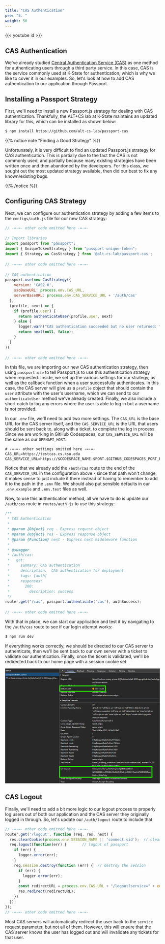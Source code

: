```yaml
---
title: "CAS Authentication"
pre: "5. "
weight: 50
---
```


{{< youtube id >}}

## CAS Authentication

We've already studied [Central Authentication Service (CAS)](https://apereo.github.io/cas/7.1.x/index.html) as one method for authenticating users through a third party service. In this case, CAS is the service commonly used at K-State for authentication, which is why we like to cover it in our examples. So, let's look at how to add CAS authentication to our application through Passport.

## Installing a Passport Strategy

First, we'll need to install a new Passport.js strategy for dealing with CAS authentication. Thankfully, the ALT+CS lab at K-State maintains an updated library for this, which can be installed as shown below:

```bash {title="terminal"}
$ npm install https://github.com/alt-cs-lab/passport-cas
```

{{% notice note "Finding a Good Strategy" %}}

Unfortunately, it is very difficult to find an updated Passport.js strategy for CAS authentication. This is partially due to the fact the CAS is not commonly used, and partially because many existing strategies have been written once and then abandoned by the developers. For this class, we sought out the most updated strategy available, then did our best to fix any known/existing bugs. 

{{% /notice %}}

## Configuring CAS Strategy

Next, we can configure our authentication strategy by adding a few items to the `configs/auth.js` file for our new CAS strategy:

```js {title="configs/auth.js" hl_lines="6"}
// -=-=- other code omitted here -=-=-

// Import libraries
import passport from "passport";
import { UniqueTokenStrategy } from "passport-unique-token";
import { Strategy as CasStrategy } from '@alt-cs-lab/passport-cas';

// -=-=- other code omitted here -=-=-

// CAS authentication
passport.use(new CasStrategy({
    version: 'CAS2.0',
    ssoBaseURL: process.env.CAS_URL,
    serverBaseURL: process.env.CAS_SERVICE_URL + '/auth/cas'
  },
  (profile, next) => {
    if (profile.user) {
      return authenticateUser(profile.user, next)
    } else {
      logger.warn("CAS authentication succeeded but no user returned: " + JSON.stringify(profile));
      return next(null, false);
    }
  }
))

// -=-=- other code omitted here -=-=-
```

In this file, we are importing our new CAS authentication strategy, then using `passport.use` to tell Passport.js to use this authentication strategy when requested. Inside, we set up the various settings for our strategy, as well as the callback function when a user successfully authenticates. In this case, the CAS server will give us a `profile` object that should contain the `user` attribute with the user's username, which we can send to our `authenticateUser` method we've already created. Finally, we also include a short catch to log any errors where the user is able to log in but a username is not provided.

In our `.env` file, we'll need to add two more settings. The `CAS_URL` is the base URL for the CAS server itself, and the `CAS_SERVICE_URL` is the URL that users should be sent back to, along with a ticket, to complete the log in process. Since we are working in GitHub Codespaces, our `CAS_SERVICE_URL` will be the same as our `OPENAPI_HOST`. 

```env {title=".env"}
# -=-=- other settings omitted here -=-=-
CAS_URL=https://testcas.cs.ksu.edu
CAS_SERVICE_URL=https://$CODESPACE_NAME-$PORT.$GITHUB_CODESPACES_PORT_FORWARDING_DOMAIN
```
Notice that we already add the `/auth/cas` route to the end of the `CAS_SERVICE_URL` in the configuration above - since that path won't change, it makes sense to just include it there instead of having to remember to add it to the path in the `.env` file. We should also put sensible defaults in our `.env.example` and `.env.test` files as well.

Now, to use this authentication method, all we have to do is update our `/auth/cas` route in `routes/auth.js` to use this strategy:

```js {title="routes/auth.js" hl_lines="18"}
/**
 * CAS Authentication
 *
 * @param {Object} req - Express request object
 * @param {Object} res - Express response object
 * @param {Function} next - Express next middleware function
 *
 * @swagger
 * /auth/cas:
 *   get:
 *     summary: CAS authentication
 *     description:  CAS authentication for deployment
 *     tags: [auth]
 *     responses:
 *       200:
 *         description: success
 */
router.get("/cas", passport.authenticate('cas'), authSuccess);

// -=-=- other code omitted here -=-=-
```

With that in place, we can start our application and test it by navigating to the `/auth/cas` route to see if our login attempt works:

```bash {title="terminal"}
$ npm run dev
```

If everything works correctly, we should be directed to our CAS server to authenticate, then we'll be sent back to our own server with a ticket to validate our authentication. Finally, once the ticket is validated, we'll be redirected back to our home page with a session cookie set:

![CAS Login with Cookie Set](/images/examples/04/auth_9.png)

## CAS Logout

Finally, we'll need to add a bit more logic to our logout process to properly log users out of both our application and the CAS server they originally logged in through. So, let's update our `/auth/logout` route to include that:

```js {title="routes/auth.js" hl_lines="12-13"}
// -=-=- other code omitted here -=-=-
router.get('/logout', function (req, res, next) {
  res.clearCookie(process.env.SESSION_NAME || 'connect.sid');  // clear the session cookie
  req.logout(function(err) {       // logout of passport
    if (err) {
      logger.error(err);
    }
    req.session.destroy(function (err) {  // destroy the session
      if (err) {
        logger.error(err);
      }
      const redirectURL = process.env.CAS_URL + "/logout?service=" + encodeURIComponent(process.env.CAS_SERVICE_URL)
      res.redirect(redirectURL);
    })
  });
});
// -=-=- other code omitted here -=-=-
```

Most CAS servers will automatically redirect the user back to the `service` request parameter, but not all of them. However, this will ensure that the CAS server knows the user has logged out and will invalidate any tickets for that user. 


